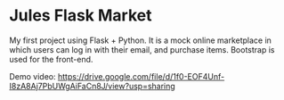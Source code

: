 # Jules Flask Market
My first project using Flask + Python. It is a mock online marketplace in which users can log in with their email, and purchase items. Bootstrap is used for the front-end.

Demo video: https://drive.google.com/file/d/1f0-EOF4Unf-I8zA8Aj7PbUWgAiFaCn8J/view?usp=sharing
